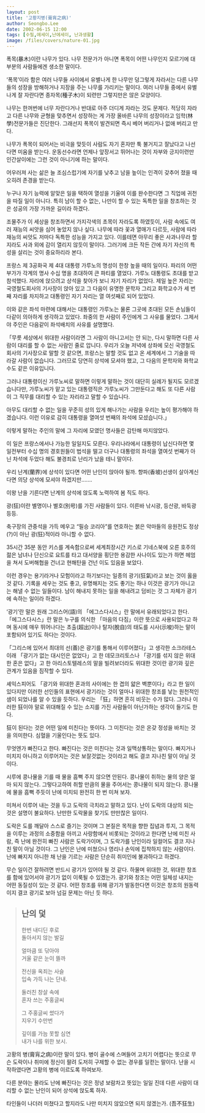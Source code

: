 ```yaml
---
layout: post
title: '고황지병(膏肓之病)'
author: Seongbo.Lee
date: 2002-06-15 12:00
tags: [수필,에세이,난에세이, 난과생활]
image: /files/covers/nature-01.jpg
---
```


폭목(暴木)이란 나무가 있다. 나무 전문가가 아니면 폭목이 어떤 나무인지 모르기에 대부분의 사람들에겐 생소한 말이다.

‘폭목’이라 함은 여러 나무들 사이에서 유별나게 한 나무만 덩그렇게 자라서는 다른 나무들의 성장을 방해하거나 지장을 주는 나무를 가리키는 말이다. 여러 나무들 중에서 유별나게 잘 자란다면 종자목(種子木)이 되련만 그렇지만은 않은 모양이다.

나무는 한꺼번에 너무 자란다거나 반대로 아주 더디게 자라는 것도 문제다. 적당히 자라고 다른 나무와 균형을 맞추면서 성장하는 게 가장 올바른 나무의 성장이라고 임학(林學)전문가들은 진단한다. 그래선지 폭목이 발견되면 즉시 베어 버리거나 없애 버리고 만다.

나무가 폭목이 되어서는 비극을 맞듯이 사람도 자기 혼자만 툭 불거지고 잘났다고 나선다면 미움을 받는다. 운동선수라면 언제나 앞장서고 뛰어나는 것이 자부와 긍지이련만 인간살이에는 그런 것이 아니기에 하는 말이다.

어우러져 사는 삶은 늘 조심스럽기에 자기를 낮추고 남을 높이는 인격이 갖추어 졌을 때 오히려 존경을 받는다.

누구나 자기 능력에 알맞은 일을 택하여 열성을 기울여 이를 완수한다면 그 직업에 귀천을 따질 일이 아니다. 특히 남이 할 수 없는, 나만이 할 수 있는 독특한 일을 창조하는 것은 성공의 가장 가까운 길이라 하겠다.

조물주가 이 세상을 창조하면서 가지각색의 초목이 자라도록 하였듯이, 사람 속에도 여러 재능의 씨앗을 심어 놓았지 않나 싶다. 나무에 따라 꽃과 열매가 다르듯, 사람에 따라 재능의 씨앗도 저마다 독특한 성능을 가지고 있다. 이를테면 아무리 좋은 사과나무라 할지라도 사과 외에 감이 열리지 않듯이 말이다. 그러기에 크든 작든 간에 자기 자신의 특성을 살리는 것이 중요하리라 본다.

프랑스 제 3공화국 제 4대 대통령 가루노의 명성이 한창 높을 때의 일이다. 파리의 어떤 부가가 각계의 명사 수십 명을 초대하여 큰 파티를 열었다. 가루노 대통령도 초대를 받고 참석했다. 자리에 앉으려고 상석을 찾아가 보니 자기 자리가 없었다. 제일 높은 자리는 국영철도회사의 기사장이 앉아 있고 그 다음이 유명한 문학자 그리고 화학교수가 세 번째 자리를 차지하고 대통령인 자기 자리는 열 여섯째로 되어 있었다.

이와 같은 좌석 마련에 대해서는 대통령인 가루노는 물론 그곳에 초대된 모든 손님들이 다같이 의아하게 생각하고 있었다. 좌중의 한 사람이 주인에게 그 사유를 물었다. 그제서야 주인은 다음같이 좌석배치의 사유를 설명했다.

「무릇 세상에서 위대한 사람이라면 그 사람이 아니고서는 안 되는, 다시 말하면 다른 사람이 대리를 할 수 없는 사람인 줄로 압니다. 우리가 오늘 저녁에 상좌에 모신 국영철도회사의 기사장으로 말할 것 같으면, 프랑스는 말할 것도 없고 온 세계에서 그 기술을 따라갈 사람이 없습니다. 그러므로 당연히 상석에 모셔야 했고, 그 다음의 문학자와 화학교수도 같은 이유입니다.

그러나 대통령이신 가루노씨로 말하면 이렇게 말하는 것이 대단히 실례가 될지도 모르겠습니다만, 가루노씨가 맡고 있는 대통령직은 가루노씨가 그만둔다고 해도 또 다른 사람이 그 직무를 대리할 수 있는 자리라고 말할 수 있습니다.

아무도 대리할 수 없는 일을 꾸준히 성의 있게 해나가는 사람을 우리는 높이 평가해야 하겠습니다. 이런 이유로 감히 대통령을 열여섯 번째의 좌석에 모셨습니다.」

이렇게 말하는 주인의 말에 그 자리에 모였던 명사들은 감탄해 마지않았다.

이 일은 프랑스에서나 가능한 일일지도 모른다. 우리나라에서 대통령이 납신다하면 몇 일전부터 수십 명의 경호원들이 법석을 떨고 더구나 대통령의 좌석을 열여섯 번째가 아닌 차석에 두었다 해도 불경죄로 난리가 났을 테니 말이다.

우리 난계(蘭界)에 상석이 있다면 어떤 난인이 앉아야 될까. 향파(香坡)선생이 살아계신다면 의당 상석에 모셔야 하겠지만…….

이왕 난을 기른다면 난계의 상석에 앉도록 노력하여 봄 직도 하다.

광(狂)이란 별명이나 별호(別号)를 가진 사람들이 있다. 이른바 낚시광, 등산광, 바둑광 등등.

축구장의 관중석을 가득 메우고 “필승 코리아”를 연호하는 붉은 악마들의 응원전도 정상(?)이 아닌 광(狂)적이라 아니할 수 없다.

35시간 35분 동안 키스를 계속함으로써 세계최장시간 키스로 기네스북에 오른 호주의 젊은 남녀나 단신으로 요트를 타고 대서양을 횡단한 용감한 사나이도 있는가 하면 헤엄을 쳐서 도버해협을 건너고 현해탄을 건넌 이도 있음을 보았다.

이런 경우는 용기라거나 모험이라고 하기보다는 일종의 광기(狂氣)라고 보는 것이 옳을 것 같다. 기록을 세우는 것도 좋고, 유명해지는 것도 좋기는 하나 이것은 광기가 아니고는 해낼 수 없는 일들이다. 남이 해내지 못하는 일을 해내려고 덤비는 것 그 자체가 광기에 속하는 일이라 하겠다.

‘광기’란 말은 원래 그리스어(語)의 「에그스다시스」란 말에서 유래되었다고 한다. 「에그스다시스」란 말은 누구를 의식한 「마음의 다짐」이란 뜻으로 사용되었다고 하며 동시에 매우 뛰어나다는 초출(超出)이나 탈자(脫自)의 태도를 시사(示唆)하는 말이 포함되어 있기도 하다는 것이다.

「그리스에 있어서 최대의 선(善)은 광기를 통해서 이루어졌다」고 생각한 소크라테스 이래 「광기가 없는 대시인은 없었다」고 한 데모크리토스나 「광기를 섞지 않은 위대한 혼은 없다」고 한 아리스토텔레스의 말을 빌려보더라도 위대한 것이란 광기와 깊은 관계가 있음을 짐작할 수 있다.

셰익스피어도 「광기와 위대한 혼과의 사이에는 한 겹의 얇은 벽뿐이다」라고 한 일이 있다지만 이러한 선인들의 표현에서 광기라는 것이 얼마나 위대한 창조를 낳는 원천적인 샘이 되었나를 알 수 있을 듯하다.
우리는 「狂」하면 흔히 비웃는 수가 많다. 그러나 이러한 狂이야 말로 위대해질 수 있는 소지를 가진 사람들이 아닌가하는 생각이 들기도 한다.

狂이 된다는 것은 어떤 일에 미친다는 뜻이다. 그 미친다는 것은 온갖 정성을 바치는 것을 의미한다. 심혈을 기울인다는 뜻도 있다.

무엇엔가 빠진다고 한다. 빠진다는 것은 미친다는 것과 일맥상통하는 말이다. 빠지거나 미치지 아니하고 이루어지는 것은 보잘것없는 것이라고 해도 결코 지나친 말이 아닐 것이다. 

시루에 콩나물을 기를 때 물을 흠뻑 주지 않으면 안된다. 콩나물이 취하는 물의 양은 얼마 되지 않는다. 그렇다고하여 취할 만큼의 물을 주어서는 콩나물이 되지 않는다. 콩나물에 물을 흠뻑 주듯이 난에 미치되 완전히 한 번 미쳐 보자. 

미쳐서 이루어 내는 것을 두고 도락의 극치라고 말하고 있다. 난이 도락의 대상의 되는 것은 설명이 불요하다. 난만한 도락물을 찾기도 만만찮은 일이다.

도락은 도를 깨달아 스스로 즐기는 것이며 그 본질은 목적을 향한 집념과 투지, 그 목적을 이루는 과정의 소중함을 아끼고 사랑함에서 비롯되는 것이라고 한다면 난에 미친 사람, 즉 난에 완전히 빠진 사람은 도락가이며, 그 도락가를 난인이라 일컬어도 결코 지나친 말이 아닐 것이다. 그 난인은 난에 미쳤으나 영리나 손익에 집착하지 않는 사람이다. 난에 빠지지 아니한 채 난을 기르는 사람은 단순히 취미인에 불과하다고 하겠다.

무슨 일이건 잘하려면 반드시 광기가 있어야 될 것 같다. 하물며 위대한 것, 위대한 창조를 함에 있어서야 광기가 없이 이룩될 수 있겠는가. 광기와 창조는 어떤 일체성 내지는 어떤 동질성이 있는 것 같다. 
어떤 창조를 위해 광기가 발동한다면 이것은 창조의 원동력이지 결코 광기로 보아 넘길 문제는 아닌 듯 하다.

> ## 난의 덫
>
>한번 내디딘 후로<br />
>돌아서지 않는 발길
>
>얼마큼 또 닦아야<br />
>거울 같은 눈이 뜰까
>
>전신을 옥죄는 사슬<br />
>입속 가득 나는 단내.
>
>둘러친 창살 속에<br />
>혼자 쓰는 주홍글씨
>
>그 주홍글씨 썼다가<br />
>지우기 수만번
>
>깊이를 가늠 못할 심연<br />
>내가 나를 위한 보시.

고황의 병(膏肓之病)이란 말이 있다. 병이 골수에 스며들어 고치기 어렵다는 뜻으로 무슨 도락이나 취미에 정신이 팔려 도저히 구제할 수 없는 경우를 일컫는 말이다. 난을 시작하였다면 고황의 병에 이르도록 하여보자.

다른 분야는 몰라도 난에 빠진다는 것은 정녕 보람차고 뜻있는 일일 진데 다른 사람이 대리할 수 없는 난인이 되어 상석에 앉도록 하자.

타인들이 나더러 미쳤다고 할지라도 나만 미치지 않았으면 되지 않겠는가. (吾不狂生)
